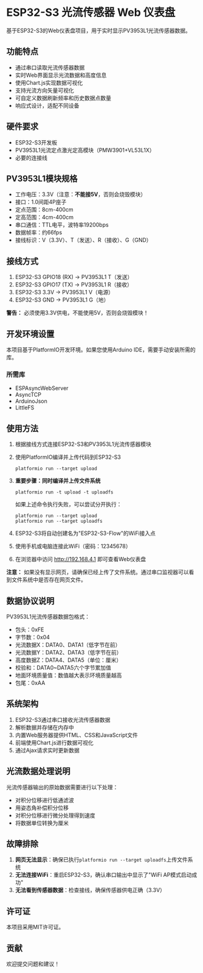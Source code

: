 # ESP32-S3 光流传感器 Web 仪表盘

基于ESP32-S3的Web仪表盘项目，用于实时显示PV3953L1光流传感器数据。

## 功能特点

- 通过串口读取光流传感器数据
- 实时Web界面显示光流数据和高度信息
- 使用Chart.js实现数据可视化
- 支持光流方向矢量可视化
- 可自定义数据刷新频率和历史数据点数量
- 响应式设计，适配不同设备

## 硬件要求

- ESP32-S3开发板
- PV3953L1光流定点激光定高模块（PMW3901+VL53L1X）
- 必要的连接线

## PV3953L1模块规格

- 工作电压：3.3V（注意：**不能接5V**，否则会烧毁模块）
- 接口：1.0间距4P座子
- 定点范围：8cm-400cm
- 定高范围：4cm-400cm
- 串口通信：TTL电平，波特率19200bps
- 数据帧率：约66fps
- 接线标识：V（3.3V）、T（发送）、R（接收）、G（GND）

## 接线方式

1. ESP32-S3 GPIO18 (RX) → PV3953L1 T（发送）
2. ESP32-S3 GPIO17 (TX) → PV3953L1 R（接收）
3. ESP32-S3 3.3V → PV3953L1 V（电源）
4. ESP32-S3 GND → PV3953L1 G（地）

**警告：** 必须使用3.3V供电，不能使用5V，否则会烧毁模块！

## 开发环境设置

本项目基于PlatformIO开发环境。如果您使用Arduino IDE，需要手动安装所需的库。

### 所需库

- ESPAsyncWebServer
- AsyncTCP
- ArduinoJson
- LittleFS

## 使用方法

1. 根据接线方式连接ESP32-S3和PV3953L1光流传感器模块
2. 使用PlatformIO编译并上传代码到ESP32-S3
   ```
   platformio run --target upload
   ```
3. **重要步骤：同时编译并上传文件系统**
   ```
   platformio run -t upload -t uploadfs
   ```
   
   如果上述命令执行失败，可以尝试分开执行：
   ```
   platformio run --target upload
   platformio run --target uploadfs
   ```
4. ESP32-S3将自动创建名为"ESP32-S3-Flow"的WiFi接入点
5. 使用手机或电脑连接此WiFi（密码：12345678）
6. 在浏览器中访问 http://192.168.4.1 即可查看Web仪表盘

**注意：** 如果没有显示网页，请确保已经上传了文件系统。通过串口监视器可以看到文件系统中是否存在网页文件。

## 数据协议说明

PV3953L1光流传感器数据包格式：
- 包头：0xFE
- 字节数：0x04
- 光流数据X：DATA0、DATA1（低字节在前）
- 光流数据Y：DATA2、DATA3（低字节在前）
- 高度数据Z：DATA4、DATA5（单位：厘米）
- 校验和：DATA0~DATA5六个字节累加值
- 地面环境质量值：数值越大表示环境质量越高
- 包尾：0xAA

## 系统架构

1. ESP32-S3通过串口接收光流传感器数据
2. 解析数据并存储在内存中
3. 内置Web服务器提供HTML、CSS和JavaScript文件
4. 前端使用Chart.js进行数据可视化
5. 通过Ajax请求实时更新数据

## 光流数据处理说明

光流传感器输出的原始数据需要进行以下处理：
- 对积分位移进行低通滤波
- 用姿态角补偿积分位移
- 对积分位移进行微分处理得到速度
- 将数据单位转换为厘米

## 故障排除

1. **网页无法显示**：确保已执行`platformio run --target uploadfs`上传文件系统
2. **无法连接WiFi**：重启ESP32-S3，确认串口输出中显示了"WiFi AP模式启动成功"
3. **无法看到传感器数据**：检查接线，确保传感器供电正确（3.3V）

## 许可证

本项目采用MIT许可证。

## 贡献

欢迎提交问题和建议！ 